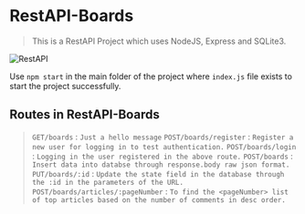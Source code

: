 # RestAPI-Boards

> This is a RestAPI Project which uses NodeJS, Express and SQLite3.

![RestAPI](https://www.mindinventory.com/blog/wp-content/uploads/2021/09/rest-api-model-1.png)

Use `npm start` in the main folder of the project where `index.js` file exists to start the project successfully.

## Routes in RestAPI-Boards

> `GET/boards` : `Just a hello message`
> `POST/boards/register` : `Register a new user for logging in to test authentication.`
> `POST/boards/login` : `Logging in the user registered in the above route.`
> `POST/boards` : `Insert data into databse through response.body raw json format.`
> `PUT/boards/:id` : `Update the state field in the database through the :id in the parameters of the URL.`
> `POST/boards/articles/:pageNumber` : `To find the <pageNumber> list of top articles based on the number of comments in desc order.`
